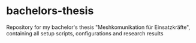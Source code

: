 # bachelors-thesis
Repository for my bachelor's thesis "Meshkomunikation für Einsatzkräfte", containing all setup scripts, configurations and research results
